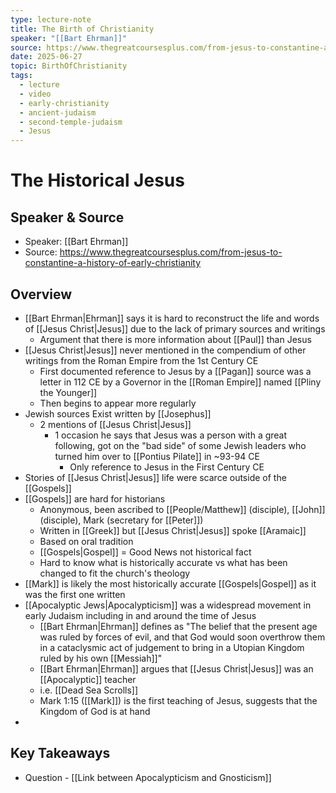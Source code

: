 ```yaml
---
type: lecture-note
title: The Birth of Christianity
speaker: "[[Bart Ehrman]]"
source: https://www.thegreatcoursesplus.com/from-jesus-to-constantine-a-history-of-early-christianity
date: 2025-06-27
topic: BirthOfChristianity
tags:
  - lecture
  - video
  - early-christianity
  - ancient-judaism
  - second-temple-judaism
  - Jesus
---
```


# The Historical Jesus
## Speaker & Source
- Speaker: [[Bart Ehrman]]
- Source: https://www.thegreatcoursesplus.com/from-jesus-to-constantine-a-history-of-early-christianity

## Overview
- [[Bart Ehrman|Ehrman]] says it is hard to reconstruct the life and words of [[Jesus Christ|Jesus]] due to the lack of primary sources and writings
	- Argument that there is more information about [[Paul]] than Jesus
- [[Jesus Christ|Jesus]] never mentioned in the compendium of other writings from the Roman Empire from the 1st Century CE
	- First documented reference to Jesus by a [[Pagan]] source was a letter in 112 CE by a Governor in the [[Roman Empire]] named [[Pliny the Younger]]
	- Then begins to appear more regularly
- Jewish sources Exist written by [[Josephus]]
	- 2 mentions of [[Jesus Christ|Jesus]]
		- 1 occasion he says that Jesus was a person with a great following, got on the "bad side" of some Jewish leaders who turned him over to [[Pontius Pilate]] in ~93-94 CE
			- Only reference to Jesus in the First Century CE
- Stories of [[Jesus Christ|Jesus]] life were scarce outside of the [[Gospels]]
- [[Gospels]] are hard for historians
	- Anonymous, been ascribed to [[People/Matthew]] (disciple), [[John]] (disciple), Mark (secretary for [[Peter]])
	- Written in [[Greek]] but [[Jesus Christ|Jesus]] spoke [[Aramaic]]
	- Based on oral tradition
	- [[Gospels|Gospel]] = Good News not historical fact
	- Hard to know what is historically accurate vs what has been changed to fit the church's theology
- [[Mark]] is likely the most historically accurate [[Gospels|Gospel]] as it was the first one written
- [[Apocalyptic Jews|Apocalypticism]] was a widespread movement in early Judaism including in and around the time of Jesus 
	- [[Bart Ehrman|Ehrman]] defines as "The belief that the present age was ruled by forces of evil, and that God would soon overthrow them in a cataclysmic act of judgement to bring in a Utopian Kingdom ruled by his own [[Messiah]]"
	- [[Bart Ehrman|Ehrman]] argues that [[Jesus Christ|Jesus]] was an [[Apocalyptic]] teacher
	- i.e. [[Dead Sea Scrolls]]
	- Mark 1:15  ([[Mark]]) is the first teaching of Jesus, suggests that the Kingdom of God is at hand
- 

## Key Takeaways
- Question - [[Link between Apocalypticism and Gnosticism]]